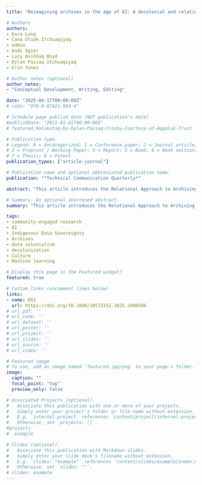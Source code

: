 ```yaml
---
title: "Reimagining archives in the age of AI: A decolonial and relational approach"

# Authors
authors:
- Kara Long
- Cana Uluak Itchuaqiyaq
- admin
- Andi Ogier
- Lucy Aviññaq Boyd
- Dylan Paisaq Itchuaqiyaq
- Erin Yunes

# Author notes (optional)
author_notes:
- "Conceptual Development, Writing, Editing"

date: "2025-04-17T00:00:00Z"
# isbn: "978-0-87421-994-4"

# Schedule page publish date (NOT publication's date).
#publishDate: "2021-01-01T00:00:00Z"
# featured_Nalukataq-by-Dylan-Paisaq-Crosby-Courtesy-of-Aqqaluk-Trust

# Publication type.
# Legend: 0 = Uncategorized; 1 = Conference paper; 2 = Journal article;
# 3 = Preprint / Working Paper; 4 = Report; 5 = Book; 6 = Book section;
# 7 = Thesis; 8 = Patent
publication_types: ["article-journal"]

# Publication name and optional abbreviated publication name.
publication: "*Technical Communication Quarterly*"

abstract: "This article introduces the Relational Approach to Archiving (RAA) as a vital framework to combat the issues posed by data colonialism in traditional archival practices. RAA emphasizes the active involvement of communities in the archival process, ensuring that their cultural knowledge and values guide how materials are preserved and described. The article begins by exploring the challenges of data colonialism and the risks and opportunities of machine-learning technologies in archiving. It then presents RAA as a solution that prioritizes community agency and cultural sensitivity, while also discussing how new technologies can empower community-run archives with careful oversight."

# Summary. An optional shortened abstract.
summary: "This article introduces the Relational Approach to Archiving (RAA) as a vital framework to combat the issues posed by data colonialism in traditional archival practices."

tags:
- community-engaged research
- AI
- Indigenous Data Sovereignty
- Archives
- data colonialism
- decolonization
- Culture
- Machine learning

# Display this page in the Featured widget?
featured: true

# Custom links (uncomment lines below)
links:
- name: DOI
  url: https://doi.org/10.1080/10572252.2025.2490506
# url_pdf: ''
# url_code: ''
# url_dataset: ''
# url_poster: ''
# url_project: ''
# url_slides: ''
# url_source: ''
# url_video: ''

# Featured image
# To use, add an image named `featured.jpg/png` to your page's folder. 
image:
  caption: ""
  focal_point: "top"
  preview_only: false

# Associated Projects (optional).
#   Associate this publication with one or more of your projects.
#   Simply enter your project's folder or file name without extension.
#   E.g. `internal-project` references `content/project/internal-project/index.md`.
#   Otherwise, set `projects: []`.
#projects:
#- example

# Slides (optional).
#   Associate this publication with Markdown slides.
#   Simply enter your slide deck's filename without extension.
#   E.g. `slides: "example"` references `content/slides/example/index.md`.
#   Otherwise, set `slides: ""`.
# slides: example
---
```


